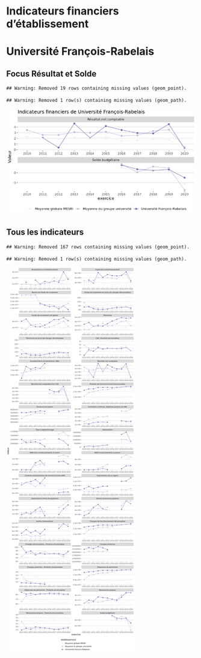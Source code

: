 Indicateurs financiers d’établissement
================

# Université François-Rabelais

## Focus Résultat et Solde

    ## Warning: Removed 19 rows containing missing values (geom_point).

    ## Warning: Removed 1 row(s) containing missing values (geom_path).

![](université_françois_rabelais_files/figure-gfm/etab.focus-1.png)<!-- -->

## Tous les indicateurs

    ## Warning: Removed 167 rows containing missing values (geom_point).

    ## Warning: Removed 1 row(s) containing missing values (geom_path).

![](université_françois_rabelais_files/figure-gfm/etab-1.png)<!-- -->
